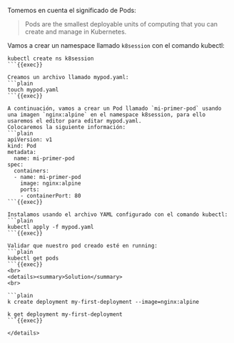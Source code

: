 Tomemos en cuenta el significado de Pods:
> Pods are the smallest deployable units of computing that you can create and manage in Kubernetes.

Vamos a crear un namespace llamado `k8session` con el comando kubectl:
```plain
kubectl create ns k8session
```{{exec}}

Creamos un archivo llamado mypod.yaml:
```plain
touch mypod.yaml
```{{exec}}

A continuación, vamos a crear un Pod llamado `mi-primer-pod` usando una imagen `nginx:alpine` en el namespace k8session, para ello usaremos el editor para editar mypod.yaml.
Colocaremos la siguiente información:
```plain
apiVersion: v1
kind: Pod
metadata:
  name: mi-primer-pod
spec:
  containers:
  - name: mi-primer-pod
    image: nginx:alpine
    ports:
    - containerPort: 80
```{{exec}}

Instalamos usando el archivo YAML configurado con el comando kubectl:
```plain
kubectl apply -f mypod.yaml
```{{exec}}

Validar que nuestro pod creado esté en running:
```plain
kubectl get pods
```{{exec}}
<br>
<details><summary>Solution</summary>
<br>

```plain
k create deployment my-first-deployment --image=nginx:alpine

k get deployment my-first-deployment
```{{exec}}

</details>
